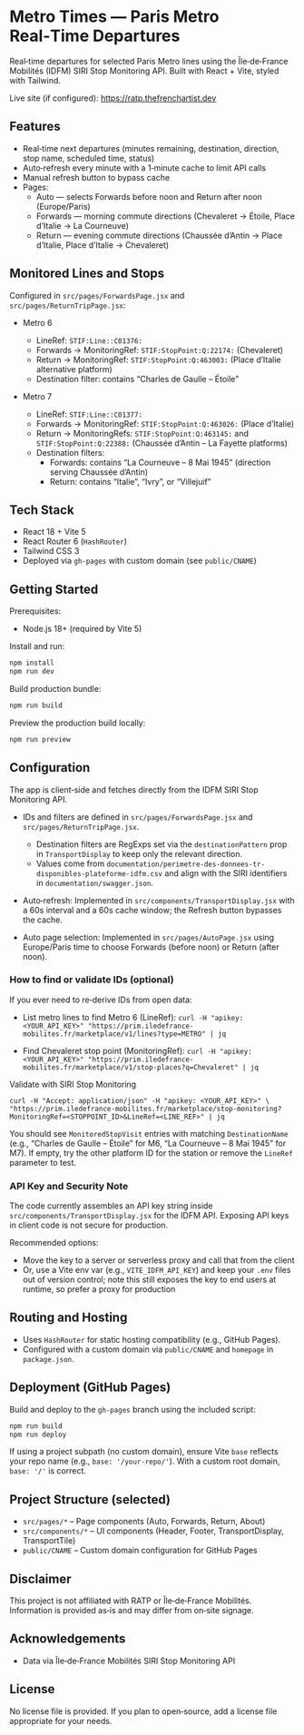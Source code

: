 # Metro Times — Paris Metro Real‑Time Departures

Real‑time departures for selected Paris Metro lines using the Île‑de‑France Mobilités (IDFM) SIRI Stop Monitoring API. Built with React + Vite, styled with Tailwind.

Live site (if configured): https://ratp.thefrenchartist.dev

## Features
- Real‑time next departures (minutes remaining, destination, direction, stop name, scheduled time, status)
- Auto‑refresh every minute with a 1‑minute cache to limit API calls
- Manual refresh button to bypass cache
- Pages:
  - Auto — selects Forwards before noon and Return after noon (Europe/Paris)
  - Forwards — morning commute directions (Chevaleret → Étoile, Place d’Italie → La Courneuve)
  - Return — evening commute directions (Chaussée d’Antin → Place d’Italie, Place d’Italie → Chevaleret)

## Monitored Lines and Stops

Configured in `src/pages/ForwardsPage.jsx` and `src/pages/ReturnTripPage.jsx`:

- Metro 6
  - LineRef: `STIF:Line::C01376:`
  - Forwards → MonitoringRef: `STIF:StopPoint:Q:22174:` (Chevaleret)
  - Return → MonitoringRef: `STIF:StopPoint:Q:463003:` (Place d’Italie alternative platform)
  - Destination filter: contains “Charles de Gaulle – Étoile”

- Metro 7
  - LineRef: `STIF:Line::C01377:`
  - Forwards → MonitoringRef: `STIF:StopPoint:Q:463026:` (Place d’Italie)
  - Return → MonitoringRefs: `STIF:StopPoint:Q:463145:` and `STIF:StopPoint:Q:22388:` (Chaussée d’Antin – La Fayette platforms)
  - Destination filters:
    - Forwards: contains “La Courneuve – 8 Mai 1945” (direction serving Chaussée d’Antin)
    - Return: contains “Italie”, “Ivry”, or “Villejuif”

## Tech Stack
- React 18 + Vite 5
- React Router 6 (`HashRouter`)
- Tailwind CSS 3
- Deployed via `gh-pages` with custom domain (see `public/CNAME`)

## Getting Started
Prerequisites:
- Node.js 18+ (required by Vite 5)

Install and run:
```bash
npm install
npm run dev
```
Build production bundle:
```bash
npm run build
```
Preview the production build locally:
```bash
npm run preview
```

## Configuration
The app is client‑side and fetches directly from the IDFM SIRI Stop Monitoring API.

- IDs and filters are defined in `src/pages/ForwardsPage.jsx` and `src/pages/ReturnTripPage.jsx`.
  - Destination filters are RegExps set via the `destinationPattern` prop in `TransportDisplay` to keep only the relevant direction.
  - Values come from `documentation/perimetre-des-donnees-tr-disponibles-plateforme-idfm.csv` and align with the SIRI identifiers in `documentation/swagger.json`.

- Auto‑refresh: Implemented in `src/components/TransportDisplay.jsx` with a 60s interval and a 60s cache window; the Refresh button bypasses the cache.

- Auto page selection: Implemented in `src/pages/AutoPage.jsx` using Europe/Paris time to choose Forwards (before noon) or Return (after noon).

### How to find or validate IDs (optional)

If you ever need to re‑derive IDs from open data:

- List metro lines to find Metro 6 (LineRef):
  `curl -H "apikey: <YOUR_API_KEY>" "https://prim.iledefrance-mobilites.fr/marketplace/v1/lines?type=METRO" | jq`

- Find Chevaleret stop point (MonitoringRef):
  `curl -H "apikey: <YOUR_API_KEY>" "https://prim.iledefrance-mobilites.fr/marketplace/v1/stop-places?q=Chevaleret" | jq`

Validate with SIRI Stop Monitoring

`curl -H "Accept: application/json" -H "apikey: <YOUR_API_KEY>" \
  "https://prim.iledefrance-mobilites.fr/marketplace/stop-monitoring?MonitoringRef=<STOPPOINT_ID>&LineRef=<LINE_REF>" | jq`

You should see `MonitoredStopVisit` entries with matching `DestinationName` (e.g., “Charles de Gaulle – Étoile” for M6, “La Courneuve – 8 Mai 1945” for M7). If empty, try the other platform ID for the station or remove the `LineRef` parameter to test.

### API Key and Security Note
The code currently assembles an API key string inside `src/components/TransportDisplay.jsx` for the IDFM API. Exposing API keys in client code is not secure for production.

Recommended options:
- Move the key to a server or serverless proxy and call that from the client
- Or, use a Vite env var (e.g., `VITE_IDFM_API_KEY`) and keep your `.env` files out of version control; note this still exposes the key to end users at runtime, so prefer a proxy for production

## Routing and Hosting
- Uses `HashRouter` for static hosting compatibility (e.g., GitHub Pages).
- Configured with a custom domain via `public/CNAME` and `homepage` in `package.json`.

## Deployment (GitHub Pages)
Build and deploy to the `gh-pages` branch using the included script:
```bash
npm run build
npm run deploy
```
If using a project subpath (no custom domain), ensure Vite `base` reflects your repo name (e.g., `base: '/your-repo/'`). With a custom root domain, `base: '/'` is correct.

## Project Structure (selected)
- `src/pages/*` – Page components (Auto, Forwards, Return, About)
- `src/components/*` – UI components (Header, Footer, TransportDisplay, TransportTile)
- `public/CNAME` – Custom domain configuration for GitHub Pages

## Disclaimer
This project is not affiliated with RATP or Île‑de‑France Mobilités. Information is provided as‑is and may differ from on‑site signage.

## Acknowledgements
- Data via Île‑de‑France Mobilités SIRI Stop Monitoring API

## License
No license file is provided. If you plan to open‑source, add a license file appropriate for your needs.
